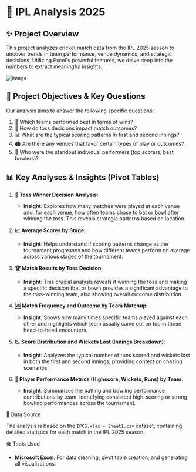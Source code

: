 # 🏏 IPL Analysis 2025

## ✨ Project Overview

This project analyzes cricket match data from the IPL 2025 season to uncover trends in team performance, venue dynamics, and strategic decisions. Utilizing Excel's powerful features, we delve deep into the numbers to extract meaningful insights.

![image](https://github.com/user-attachments/assets/e58c4ca2-dc04-49f5-ab29-a940fc880cdb)


## 🎯 Project Objectives & Key Questions

Our analysis aims to answer the following specific questions:

1.  🥇 Which teams performed best in terms of wins?
2.  🎲 How do toss decisions impact match outcomes?
3.  📊 What are the typical scoring patterns in first and second innings?
4.  🏟️ Are there any venues that favor certain types of play or outcomes?
5.  🌟 Who were the standout individual performers (top scorers, best bowlers)?

## 📊 Key Analyses & Insights (Pivot Tables)

1.  **🎲 Toss Winner Decision Analysis**:
    * **Insight**: Explores how many matches were played at each venue and, for each venue, how often teams chose to bat or bowl after winning the toss. This reveals strategic patterns based on location.

2.  **📈 Average Scores by Stage**:
    * **Insight**: Helps understand if scoring patterns change as the tournament progresses and how different teams perform on average across various stages of the tournament.

3.  **🏆 Match Results by Toss Decision**:
    * **Insight**: This crucial analysis reveals if winning the toss and making a specific decision (bat or bowl) provides a significant advantage to the toss-winning team, also showing overall outcome distribution.

4.  **🆚 Match Frequency and Outcome by Team Matchup**:
    * **Insight**: Shows how many times specific teams played against each other and highlights which team usually came out on top in those head-to-head encounters.

5.  **📉 Score Distribution and Wickets Lost (Innings Breakdown)**:
    * **Insight**: Analyzes the typical number of runs scored and wickets lost in both the first and second innings, providing context on chasing scenarios.

6.  **🏅 Player Performance Metrics (Highscore, Wickets, Runs) by Team**:
    * **Insight**: Summarizes the batting and bowling performance contributions by team, identifying consistent high-scoring or strong bowling performances across the tournament.

📁 Data Source

The analysis is based on the `IPCS.xlsx - Sheet1.csv` dataset, containing detailed statistics for each match in the IPL 2025 season.

🛠️ Tools Used

* **Microsoft Excel**: For data cleaning, pivot table creation, and generating all visualizations.
